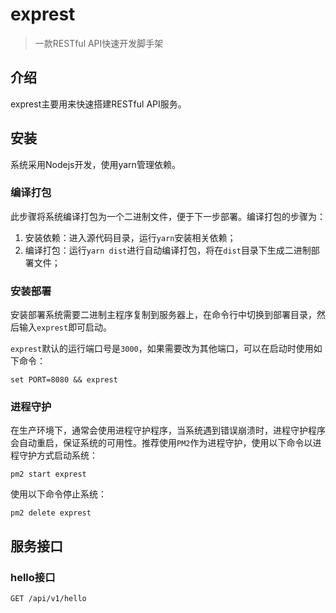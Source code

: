 # exprest

> 一款RESTful API快速开发脚手架


## 介绍

exprest主要用来快速搭建RESTful API服务。


## 安装

系统采用Nodejs开发，使用yarn管理依赖。


### 编译打包

此步骤将系统编译打包为一个二进制文件，便于下一步部署。编译打包的步骤为：

1. 安装依赖：进入源代码目录，运行`yarn`安装相关依赖；
2. 编译打包：运行`yarn dist`进行自动编译打包，将在`dist`目录下生成二进制部署文件；

### 安装部署

安装部署系统需要二进制主程序复制到服务器上，在命令行中切换到部署目录，然后输入`exprest`即可启动。

`exprest`默认的运行端口号是`3000`，如果需要改为其他端口，可以在启动时使用如下命令：

```
set PORT=8080 && exprest
```

### 进程守护

在生产环境下，通常会使用进程守护程序，当系统遇到错误崩溃时，进程守护程序会自动重启，保证系统的可用性。推荐使用`PM2`作为进程守护，使用以下命令以进程守护方式启动系统：

```
pm2 start exprest
```

使用以下命令停止系统：

```
pm2 delete exprest
```


## 服务接口

### hello接口

```
GET /api/v1/hello
```
